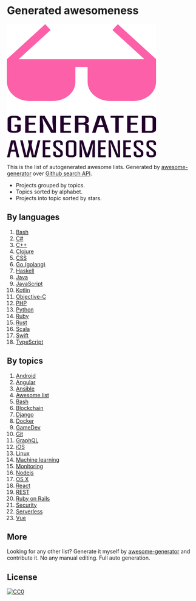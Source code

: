 # Generated awesomeness

![Logo](logo.png)

This is the list of autogenerated awesome lists. Generated by [awesome-generator](https://github.com/orsinium/awesome-generator) over [Github search API](https://developer.github.com/v3/search/#search-repositories).

* Projects grouped by topics.
* Topics sorted by alphabet.
* Projects into topic sorted by stars.

## By languages

1. [Bash](languages/bash.md)
1. [C#](languages/csharp.md)
1. [C++](languages/cpp.md)
1. [Clojure](languages/clojure.md)
1. [CSS](languages/css.md)
1. [Go (golang)](languages/go.md)
1. [Haskell](languages/haskell.md)
1. [Java](languages/java.md)
1. [JavaScript](languages/js.md)
1. [Kotlin](languages/kotlin.md)
1. [Objective-C](languages/objective-c.md)
1. [PHP](languages/php.md)
1. [Python](languages/python.md)
1. [Ruby](languages/ruby.md)
1. [Rust](languages/rust.md)
1. [Scala](languages/scala.md)
1. [Swift](languages/swift.md)
1. [TypeScript](languages/typescript.md)

## By topics

1. [Android](topics/android.md)
1. [Angular](topics/angular.md)
1. [Ansible](topics/ansible.md)
1. [Awesome list](topics/awesome-list.md)
1. [Bash](topics/bash.md)
1. [Blockchain](topics/blockchain.md)
1. [Django](topics/django.md)
1. [Docker](topics/docker.md)
1. [GameDev](topics/gamedev.md)
1. [Git](topics/git.md)
1. [GraphQL](topics/graphql.md)
1. [iOS](topics/ios.md)
1. [Linux](topics/linux.md)
1. [Machine learning](topics/machine-learning.md)
1. [Monitoring](topics/monitoring.md)
1. [Nodejs](topics/nodejs.md)
1. [OS X](topics/osx.md)
1. [React](topics/react.md)
1. [REST](topics/rest.md)
1. [Ruby on Rails](topics/ruby-on-rails.md)
1. [Security](topics/security.md)
1. [Serverless](topics/serverless.md)
1. [Vue](topics/vue.md)

## More

Looking for any other list? Generate it myself by [awesome-generator](https://github.com/orsinium/awesome-generator) and contribute it. No any manual editing. Full auto generation.

## License

[![CC0](http://mirrors.creativecommons.org/presskit/buttons/88x31/svg/cc-zero.svg)](LICENSE)

